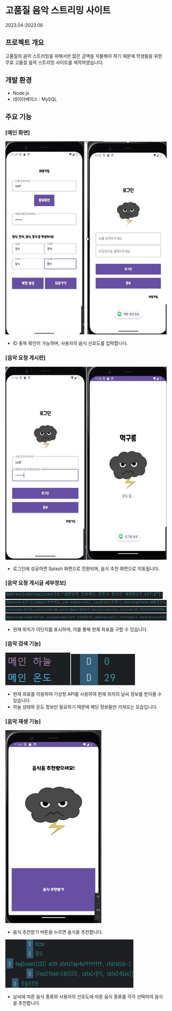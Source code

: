 # 고품질 음악 스트리밍 사이트

2023.04-2023.06


## 프로젝트 개요

고품질의 음악 스트리밍을 위해서만 많은 금액을 지불해야 하기 때문에 학생들을 위한 무료 고품질 음악 스트리밍 사이트를 제작하였습니다.

## 개발 환경

+ Node.js
+ 데이터베이스 : MySQL


## 주요 기능

### [메인 화면]

  <img src="https://github.com/wqp99w/read-me_image/blob/main/ooad/%ED%9A%8C%EC%9B%90%EA%B0%80%EC%9E%85.jpg" width="600" height="600"/>

+ ID 중복 확인이 가능하며, 사용자의 음식 선호도를 입력합니다.
  

### [음악 요청 게시판]

  <img src="https://github.com/wqp99w/read-me_image/blob/main/ooad/%EB%A1%9C%EA%B7%B8%EC%9D%B8.jpg" width="600" height="600"/>

  + 로그인에 성공하면 Splash 화면으로 전환되며, 음식 추천 화면으로 이동됩니다.
  
### [음악 요청 게시글 세부정보]

  ![위치좌표](https://github.com/wqp99w/read-me_image/blob/main/ooad/%EC%9C%84%EC%B9%98%EC%A2%8C%ED%91%9C.jpg)

  + 현재 위치가 어딘지를 표시하며, 이를 통해 현재 좌표를 구할 수 있습니다.
  
### [음악 검색 기능]

  ![날씨](https://github.com/wqp99w/read-me_image/blob/main/ooad/%EB%82%A0%E3%85%86.jpg)

  + 현재 좌표를 이용하여 기상청 API를 사용하여 현재 위치의 날씨 정보를 받아올 수 있습니다.
  +   하늘 상태와 온도 정보만 필요하기 때문에 해당 정보들만 가져오는 모습입니다.
  
### [음악 재생 기능]

  <img src="https://github.com/wqp99w/read-me_image/blob/main/ooad/%EC%9D%8C%EC%8B%9D%EC%B6%94%EC%B2%9C%ED%99%94%EB%A9%B4.jpg" width="300" height="600"/>

  + 음식 추천받기 버튼을 누르면 음식을 추천합니다.

  <img src="https://github.com/wqp99w/read-me_image/blob/main/ooad/%EC%B6%94%EC%B2%9C%EB%A1%9C%EA%B7%B81.jpg" width="400" height="150"/>

  + 날씨에 따른 음식 종류와 사용자의 선호도에 따른 음식 종류를 각각 선택하여 음식을 추천합니다.
  

